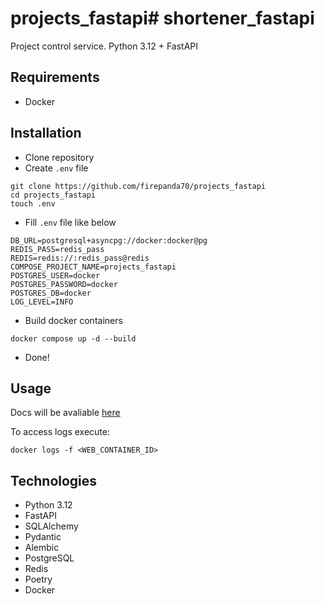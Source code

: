 # projects_fastapi# shortener_fastapi
Project control service. Python 3.12 + FastAPI

## Requirements
- Docker

## Installation
- Clone repository
- Create `.env` file
```
git clone https://github.com/firepanda70/projects_fastapi
cd projects_fastapi
touch .env
```
- Fill `.env` file like below
```
DB_URL=postgresql+asyncpg://docker:docker@pg
REDIS_PASS=redis_pass
REDIS=redis://:redis_pass@redis
COMPOSE_PROJECT_NAME=projects_fastapi
POSTGRES_USER=docker
POSTGRES_PASSWORD=docker
POSTGRES_DB=docker
LOG_LEVEL=INFO
```
- Build docker containers
```
docker compose up -d --build
```
- Done!

## Usage
Docs will be avaliable [here](http://localhost/docs#/)

To access logs execute:
```
docker logs -f <WEB_CONTAINER_ID>
```

## Technologies
- Python 3.12
- FastAPI
- SQLAlchemy
- Pydantic
- Alembic
- PostgreSQL
- Redis
- Poetry
- Docker
